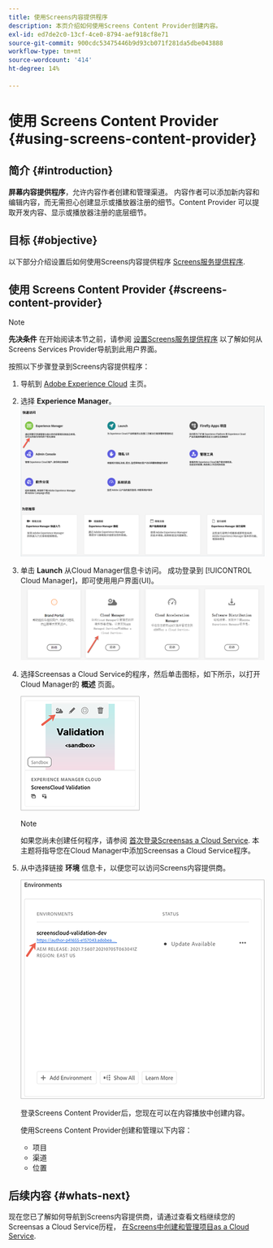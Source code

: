 ```yaml
---
title: 使用Screens内容提供程序
description: 本页介绍如何使用Screens Content Provider创建内容。
exl-id: ed7de2c0-13cf-4ce0-8794-aef918cf8e71
source-git-commit: 900cdc53475446b9d93cb071f281da5dbe043888
workflow-type: tm+mt
source-wordcount: '414'
ht-degree: 14%

---
```


# 使用 Screens Content Provider {#using-screens-content-provider}

## 简介 {#introduction}

**屏幕内容提供程序**，允许内容作者创建和管理渠道。 内容作者可以添加新内容和编辑内容，而无需担心创建显示或播放器注册的细节。Content Provider 可以提取开发内容、显示或播放器注册的底层细节。

## 目标 {#objective}

以下部分介绍设置后如何使用Screens内容提供程序 [Screens服务提供程序](https://experienceleague.adobe.com/docs/experience-manager-cloud-service/content/screens-as-cloud-service/configure-screens-cloud/navigating-to-screens-services-provider.html?lang=en).

## 使用 Screens Content Provider {#screens-content-provider}

>[!NOTE]
>**先决条件**
>在开始阅读本节之前，请参阅 [设置Screens服务提供程序](https://experienceleague.adobe.com/docs/experience-manager-cloud-service/content/screens-as-cloud-service/configure-screens-cloud/navigating-to-screens-services-provider.html?lang=en) 以了解如何从Screens Services Provider导航到此用户界面。

按照以下步骤登录到Screens内容提供程序：

1. 导航到 [Adobe Experience Cloud](https://experience.adobe.com) 主页。

1. 选择 **Experience Manager**。
   ![用于快速访问Experience Manager区域的登录页面。](/help/implementing/cloud-manager/getting-access-to-aem-in-cloud/assets/landing-page1.png)

1. 单击 **Launch** 从Cloud Manager信息卡访问。 成功登录到 [!UICONTROL Cloud Manager]，即可使用用户界面(UI)。
   ![Cloud Manager的四个区域 — Brand Portal、Cloud Manager、Cloud Acceleration Manager和Software Distribution — 每个区域均显示自己的Launch按钮。](/help/implementing/cloud-manager/getting-access-to-aem-in-cloud/assets/landing-page2.png)

1. 选择Screensas a Cloud Service的程序，然后单击图标，如下所示，以打开Cloud Manager的 **概述** 页面。

   ![Cloud Manager概述页面的图标显示在工具栏的最左侧。](/help/screens-cloud/assets/configure/screens-cp-1.png)

   >[!NOTE]
   >如果您尚未创建任何程序，请参阅 [首次登录Screensas a Cloud Service](https://experienceleague.adobe.com/docs/experience-manager-cloud-service/content/screens-as-cloud-service/onboarding-screens-cloud/first-time-login-screens-cloud.html?lang=en). 本主题将指导您在Cloud Manager中添加Screensas a Cloud Service程序。

1. 从中选择链接 **环境** 信息卡，以便您可以访问Screens内容提供商。

   ![从环境信息卡中高亮显示的链接，可用于访问Screens内容提供程序。](/help/screens-cloud/assets/configure/screens-cp-2.png)

   登录Screens Content Provider后，您现在可以在内容播放中创建内容。

   使用Screens Content Provider创建和管理以下内容：

   * 项目
   * 渠道
   * 位置

## 后续内容 {#whats-next}

现在您已了解如何导航到Screens内容提供商，请通过查看文档继续您的Screensas a Cloud Service历程， [在Screens中创建和管理项目as a Cloud Service](https://experienceleague.adobe.com/docs/experience-manager-cloud-service/content/screens-as-cloud-service/create-content/creating-projects-screens-cloud.html?lang=en).
